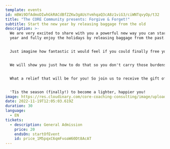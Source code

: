 ```yaml
---
template: events
id: mBWi9DfAdmoDIwhGkRACdBfZZKw3gAUsYvmhqaQ3cA8z1viG3/ciWNTqvyOp/t32
title: "The CORE Community presents: Forgive & Forget!"
subtitle: Start the new year by releasing baggage from the old
description: >-
  We are very excited to share with you a powerful new way you can start the new
  year and fully enjoy the holidays by releasing baggage from the past. 


  J﻿ust imagine how fantastic it would feel if you could finally free yourself from every unpleasant person and experience who has taken up space in your mind or heart.


  We will show you just how to do that so you don't carry those burdens into 2023. 


  W﻿hat a relief that will be for you! So join us to receive the gift of a powerful new tool that will keep on giving you joy in the years ahead.


  '﻿Tis the season (finally!) to b﻿ecome a lighter, happier you!
image: https://res.cloudinary.com/core-coaching-consulting/image/upload/v1668858959/CORE_Community_Logo_V1_g766j3.png
date: 2022-11-19T12:05:03.619Z
duration: 30
language:
  - EN
tickets:
  - description: General Admission
    price: 20
    endsOn: startOfEvent
    id: price_1M5pqxC6qmFvoaW60Dt8AcAT
---
```

